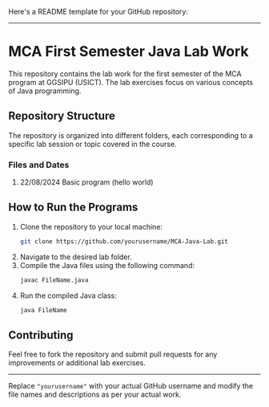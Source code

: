 Here's a README template for your GitHub repository:

---

# MCA First Semester Java Lab Work

This repository contains the lab work for the first semester of the MCA program at GGSIPU (USICT). The lab exercises focus on various concepts of Java programming.

## Repository Structure

The repository is organized into different folders, each corresponding to a specific lab session or topic covered in the course.

### Files and Dates 

1. 22/08/2024 Basic program (hello world)

## How to Run the Programs

1. Clone the repository to your local machine:
   ```bash
   git clone https://github.com/yourusername/MCA-Java-Lab.git
   ```
2. Navigate to the desired lab folder.
3. Compile the Java files using the following command:
   ```bash
   javac FileName.java
   ```
4. Run the compiled Java class:
   ```bash
   java FileName
   ```

## Contributing

Feel free to fork the repository and submit pull requests for any improvements or additional lab exercises.

---

Replace `"yourusername"` with your actual GitHub username and modify the file names and descriptions as per your actual work.
